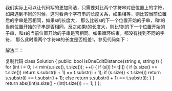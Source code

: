我们实际上可以让代码写的更加简洁，只需要对比两个字符串对应位置上的字符，如果遇到不同的时候，这时看两个字符串的长度关系，如果相等，则比较当前位置后的字串是否相同，如果s的长度大，
那么比较s的下一个位置开始的子串，和t的当前位置开始的子串是否相同，反之如果t的长度大，则比较t的下一个位置开始的子串，和s的当前位置开始的子串是否相同。如果循环结束，都没有找到不同的字符，
那么此时看两个字符串的长度是否相差1，参见代码如下：

解法二：

复制代码
class Solution {
public:
bool isOneEditDistance(string s, string t) {
for (int i = 0; i < min(s.size(), t.size()); ++i) {
if (s[i] != t[i]) {
if (s.size() == t.size()) return s.substr(i + 1) == t.substr(i + 1);
if (s.size() < t.size()) return s.substr(i) == t.substr(i + 1);
else return s.substr(i + 1) == t.substr(i);
}
}
return abs((int)s.size() - (int)t.size()) == 1;
}
};

